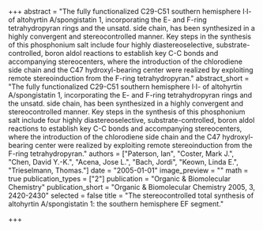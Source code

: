 +++
abstract = "The fully functionalized C29-C51 southern hemisphere I·I- of altohyrtin A/spongistatin 1, incorporating the E- and F-ring tetrahydropyran rings and the unsatd. side chain, has been synthesized in a highly convergent and stereocontrolled manner.  Key steps in the synthesis of this phosphonium salt include four highly diastereoselective, substrate-controlled, boron aldol reactions to establish key C-C bonds and accompanying stereocenters, where the introduction of the chlorodiene side chain and the C47 hydroxyl-bearing center were realized by exploiting remote stereoinduction from the F-ring tetrahydropyran."
abstract_short = "The fully functionalized C29-C51 southern hemisphere I·I- of altohyrtin A/spongistatin 1, incorporating the E- and F-ring tetrahydropyran rings and the unsatd. side chain, has been synthesized in a highly convergent and stereocontrolled manner.  Key steps in the synthesis of this phosphonium salt include four highly diastereoselective, substrate-controlled, boron aldol reactions to establish key C-C bonds and accompanying stereocenters, where the introduction of the chlorodiene side chain and the C47 hydroxyl-bearing center were realized by exploiting remote stereoinduction from the F-ring tetrahydropyran."
authors = ["Paterson, Ian", "Coster, Mark J.", "Chen, David Y.-K.", "Acena, Jose L.", "Bach, Jordi", "Keown, Linda E.", "Trieselmann, Thomas."]
date = "2005-01-01"
image_preview = ""
math = true
publication_types = ["2"]
publication = "Organic & Biomolecular Chemistry"
publication_short = "Organic & Biomolecular Chemistry 2005, 3, 2420-2430"
selected = false
title = "The stereocontrolled total synthesis of altohyrtin A/spongistatin 1: the southern hemisphere EF segment."


+++